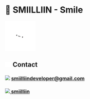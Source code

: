 # 👋 SMIILLIIN - Smile

<a href="https://smiilliin.site"><img src="cat.svg" alt="drawing" width="100px"/></a>

## <img src="link-solid.svg" width="20px"> Contact

### <img src="https://ssl.gstatic.com/ui/v1/icons/mail/rfr/gmail.ico" width="20px" style="pointer-events: none;"><span style="pointer-events: none;"> smiilliindeveloper@gmail.com</span>

### <a href="https://www.instagram.com/smiilliin/"><img src="https://instagram.com/favicon.ico" width="20px"> smiilliin</a>
